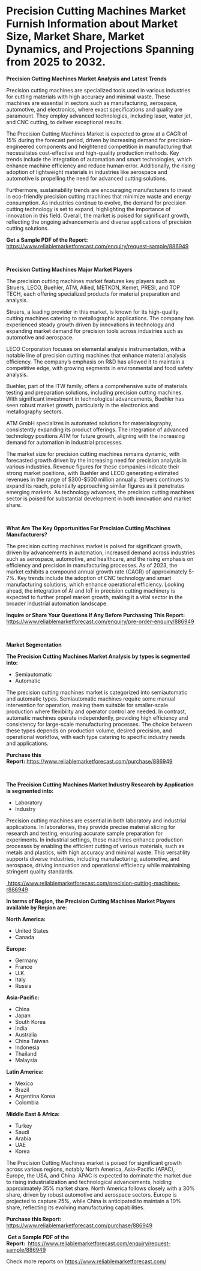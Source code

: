 <p><h1>Precision Cutting Machines Market Furnish Information about Market Size, Market Share, Market Dynamics, and Projections Spanning from 2025 to 2032.</h1></p><p><strong>Precision Cutting Machines Market Analysis and Latest Trends</strong></p>
<p><p>Precision cutting machines are specialized tools used in various industries for cutting materials with high accuracy and minimal waste. These machines are essential in sectors such as manufacturing, aerospace, automotive, and electronics, where exact specifications and quality are paramount. They employ advanced technologies, including laser, water jet, and CNC cutting, to deliver exceptional results.</p><p>The Precision Cutting Machines Market is expected to grow at a CAGR of 15% during the forecast period, driven by increasing demand for precision-engineered components and heightened competition in manufacturing that necessitates cost-effective and high-quality production methods. Key trends include the integration of automation and smart technologies, which enhance machine efficiency and reduce human error. Additionally, the rising adoption of lightweight materials in industries like aerospace and automotive is propelling the need for advanced cutting solutions. </p><p>Furthermore, sustainability trends are encouraging manufacturers to invest in eco-friendly precision cutting machines that minimize waste and energy consumption. As industries continue to evolve, the demand for precision cutting technology is set to expand, highlighting the importance of innovation in this field. Overall, the market is poised for significant growth, reflecting the ongoing advancements and diverse applications of precision cutting solutions.</p></p>
<p><strong>Get a Sample PDF of the Report:&nbsp;</strong> <a href="https://www.reliablemarketforecast.com/enquiry/request-sample/886949?utm_campaign=3431&utm_medium=2&utm_source=Github&utm_content=ia&utm_term=08042025&utm_id=precision-cutting-machines">https://www.reliablemarketforecast.com/enquiry/request-sample/886949</a></p>
<p>&nbsp;</p>
<p><strong>Precision Cutting Machines Major Market Players</strong></p>
<p><p>The precision cutting machines market features key players such as Struers, LECO, Buehler, ATM, Allied, METKON, Kemet, PRESI, and TOP TECH, each offering specialized products for material preparation and analysis.</p><p>Struers, a leading provider in this market, is known for its high-quality cutting machines catering to metallographic applications. The company has experienced steady growth driven by innovations in technology and expanding market demand for precision tools across industries such as automotive and aerospace.</p><p>LECO Corporation focuses on elemental analysis instrumentation, with a notable line of precision cutting machines that enhance material analysis efficiency. The company’s emphasis on R&D has allowed it to maintain a competitive edge, with growing segments in environmental and food safety analysis.</p><p>Buehler, part of the ITW family, offers a comprehensive suite of materials testing and preparation solutions, including precision cutting machines. With significant investment in technological advancements, Buehler has seen robust market growth, particularly in the electronics and metallography sectors.</p><p>ATM GmbH specializes in automated solutions for materialography, consistently expanding its product offerings. The integration of advanced technology positions ATM for future growth, aligning with the increasing demand for automation in industrial processes.</p><p>The market size for precision cutting machines remains dynamic, with forecasted growth driven by the increasing need for precision analysis in various industries. Revenue figures for these companies indicate their strong market positions, with Buehler and LECO generating estimated revenues in the range of $300-$500 million annually. Struers continues to expand its reach, potentially approaching similar figures as it penetrates emerging markets. As technology advances, the precision cutting machines sector is poised for substantial development in both innovation and market share.</p></p>
<p>&nbsp;</p>
<p><strong>What Are The Key Opportunities For Precision Cutting Machines Manufacturers?</strong></p>
<p><p>The precision cutting machines market is poised for significant growth, driven by advancements in automation, increased demand across industries such as aerospace, automotive, and healthcare, and the rising emphasis on efficiency and precision in manufacturing processes. As of 2023, the market exhibits a compound annual growth rate (CAGR) of approximately 5-7%. Key trends include the adoption of CNC technology and smart manufacturing solutions, which enhance operational efficiency. Looking ahead, the integration of AI and IoT in precision cutting machinery is expected to further propel market growth, making it a vital sector in the broader industrial automation landscape.</p></p>
<p><strong>Inquire or Share Your Questions If Any Before Purchasing This Report:</strong> <a href="https://www.reliablemarketforecast.com/enquiry/pre-order-enquiry/886949?utm_campaign=3431&utm_medium=2&utm_source=Github&utm_content=ia&utm_term=08042025&utm_id=precision-cutting-machines">https://www.reliablemarketforecast.com/enquiry/pre-order-enquiry/886949</a></p>
<p>&nbsp;</p>
<p><strong>Market Segmentation</strong></p>
<p><strong>The Precision Cutting Machines Market Analysis by types is segmented into:</strong></p>
<p><ul><li>Semiautomatic</li><li>Automatic</li></ul></p>
<p><p>The precision cutting machines market is categorized into semiautomatic and automatic types. Semiautomatic machines require some manual intervention for operation, making them suitable for smaller-scale production where flexibility and operator control are needed. In contrast, automatic machines operate independently, providing high efficiency and consistency for large-scale manufacturing processes. The choice between these types depends on production volume, desired precision, and operational workflow, with each type catering to specific industry needs and applications.</p></p>
<p><strong>Purchase this Report:&nbsp;</strong><a href="https://www.reliablemarketforecast.com/purchase/886949?utm_campaign=3431&utm_medium=2&utm_source=Github&utm_content=ia&utm_term=08042025&utm_id=precision-cutting-machines">https://www.reliablemarketforecast.com/purchase/886949</a></p>
<p>&nbsp;</p>
<p><strong>The Precision Cutting Machines Market Industry Research by Application is segmented into:</strong></p>
<p><ul><li>Laboratory</li><li>Industry</li></ul></p>
<p><p>Precision cutting machines are essential in both laboratory and industrial applications. In laboratories, they provide precise material slicing for research and testing, ensuring accurate sample preparation for experiments. In industrial settings, these machines enhance production processes by enabling the efficient cutting of various materials, such as metals and plastics, with high accuracy and minimal waste. This versatility supports diverse industries, including manufacturing, automotive, and aerospace, driving innovation and operational efficiency while maintaining stringent quality standards.</p></p>
<p><a href="https://www.reliablemarketforecast.com/precision-cutting-machines-r886949?utm_campaign=3431&utm_medium=2&utm_source=Github&utm_content=ia&utm_term=08042025&utm_id=precision-cutting-machines">&nbsp;https://www.reliablemarketforecast.com/precision-cutting-machines-r886949</a></p>
<p><strong>In terms of Region, the Precision Cutting Machines Market Players available by Region are:</strong></p>
<p>
    <p> <strong> North America: </strong>
        <ul>
            <li>United States</li>
            <li>Canada</li>
        </ul>
        </p> 
    <p> <strong> Europe: </strong>
        <ul>
            <li>Germany</li>
            <li>France</li>
            <li>U.K.</li>
            <li>Italy</li>
            <li>Russia</li>
        </ul>
        </p> 
    <p> <strong> Asia-Pacific: </strong>
        <ul>
            <li>China</li>
            <li>Japan</li>
            <li>South Korea</li>
            <li>India</li>
            <li>Australia</li>
            <li>China Taiwan</li>
            <li>Indonesia</li>
            <li>Thailand</li>
            <li>Malaysia</li>
        </ul>
        </p> 
    <p> <strong> Latin America: </strong>
        <ul>
            <li>Mexico</li>
            <li>Brazil</li>
            <li>Argentina Korea</li>
            <li>Colombia</li>
        </ul>
        </p> 
    <p> <strong> Middle East & Africa: </strong>
        <ul>
            <li>Turkey</li>
            <li>Saudi</li>
            <li>Arabia</li>
            <li>UAE</li>
            <li>Korea</li>
        </ul>
    </p>
    </p>
<p><p>The Precision Cutting Machines market is poised for significant growth across various regions, notably North America, Asia-Pacific (APAC), Europe, the USA, and China. APAC is expected to dominate the market due to rising industrialization and technological advancements, holding approximately 35% market share. North America follows closely with a 30% share, driven by robust automotive and aerospace sectors. Europe is projected to capture 25%, while China is anticipated to maintain a 10% share, reflecting its evolving manufacturing capabilities.</p></p>
<p><strong>Purchase this Report: </strong><a href="https://www.reliablemarketforecast.com/purchase/886949?utm_campaign=3431&utm_medium=2&utm_source=Github&utm_content=ia&utm_term=08042025&utm_id=precision-cutting-machines">https://www.reliablemarketforecast.com/purchase/886949</a></p>
<p>&nbsp;<strong>Get a Sample PDF of the Report:&nbsp;&nbsp;</strong><a href="https://www.reliablemarketforecast.com/enquiry/request-sample/886949?utm_campaign=3431&utm_medium=2&utm_source=Github&utm_content=ia&utm_term=08042025&utm_id=precision-cutting-machines">https://www.reliablemarketforecast.com/enquiry/request-sample/886949</a></p>
<p><strong></strong></p>
<p>Check more reports on <a href="https://www.reliablemarketforecast.com/?utm_campaign=3431&utm_medium=2&utm_source=Github&utm_content=ia&utm_term=08042025&utm_id=precision-cutting-machines">https://www.reliablemarketforecast.com/</a></p>